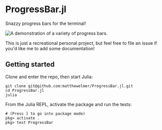 ProgressBar.jl
==============

Snazzy progress bars for the terminal!

![A demonstration of a variety of progress bars.](./progress_bars.gif)

This is just a recreational personal project, but feel free to file an issue if you'd like me to add some documentation!

Getting started
---------------
Clone and enter the repo, then start Julia:
```terminal
git clone git@github.com:matthewelmer/ProgressBar.jl.git
cd ProgressBar.jl
julia
```

From the Julia REPL, activate the package and run the tests:
```
# (Press ] to go into package mode)
pkg> activate .
pkg> test ProgressBar
```
